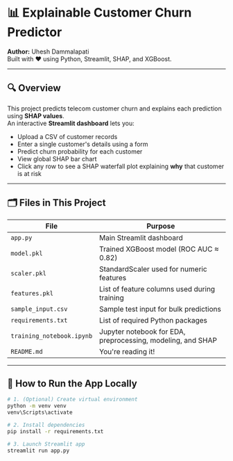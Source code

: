 # 📊 Explainable Customer Churn Predictor

**Author:** Uhesh Dammalapati  
Built with ❤️ using Python, Streamlit, SHAP, and XGBoost.

---

## 🔍 Overview

This project predicts telecom customer churn and explains each prediction using **SHAP values**.  
An interactive **Streamlit dashboard** lets you:

- Upload a CSV of customer records
- Enter a single customer's details using a form
- Predict churn probability for each customer
- View global SHAP bar chart
- Click any row to see a SHAP waterfall plot explaining **why** that customer is at risk

---

## 🗂 Files in This Project

| File | Purpose |
|------|---------|
| `app.py` | Main Streamlit dashboard |
| `model.pkl` | Trained XGBoost model (ROC AUC ≈ 0.82) |
| `scaler.pkl` | StandardScaler used for numeric features |
| `features.pkl` | List of feature columns used during training |
| `sample_input.csv` | Sample test input for bulk predictions |
| `requirements.txt` | List of required Python packages |
| `training_notebook.ipynb` | Jupyter notebook for EDA, preprocessing, modeling, and SHAP |
| `README.md` | You're reading it! |

---

## 🧪 How to Run the App Locally

```bash
# 1. (Optional) Create virtual environment
python -m venv venv
venv\Scripts\activate

# 2. Install dependencies
pip install -r requirements.txt

# 3. Launch Streamlit app
streamlit run app.py
